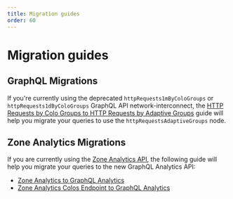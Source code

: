 ```yaml
---
title: Migration guides
order: 60
---
```


# Migration guides

## GraphQL Migrations

If you're currently using the deprecated `httpRequests1mByColoGroups` or `httpRequests1dByColoGroups` GraphQL API network-interconnect, the [HTTP Requests by Colo Groups to HTTP Requests by Adaptive Groups](/graphql-api/migration-guides/graphql-api-analytics/) guide will help you migrate your queries to use the `httpRequestsAdaptiveGroups` node.

## Zone Analytics Migrations

If you are currently using the [Zone Analytics API](https://api.cloudflare.com/#zone-analytics-properties), the following guide will help you migrate your queries to the new GraphQL Analytics API:

- [Zone Analytics to GraphQL Analytics](/graphql-api/migration-guides/zone-analytics/)
- [Zone Analytics Colos Endpoint to GraphQL Analytics](/graphql-api/migration-guides/zone-analytics-colos/)

